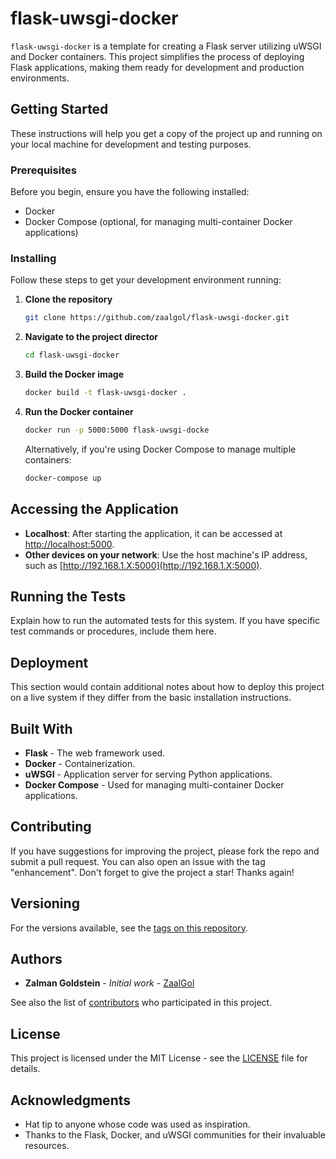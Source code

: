 # flask-uwsgi-docker

`flask-uwsgi-docker` is a template for creating a Flask server utilizing uWSGI and Docker containers. This project simplifies the process of deploying Flask applications, making them ready for development and production environments.

## Getting Started

These instructions will help you get a copy of the project up and running on your local machine for development and testing purposes.

### Prerequisites

Before you begin, ensure you have the following installed:

- Docker
- Docker Compose (optional, for managing multi-container Docker applications)

### Installing

Follow these steps to get your development environment running:

1. **Clone the repository**

   ```sh
   git clone https://github.com/zaalgol/flask-uwsgi-docker.git

2. **Navigate to the project director**

   ```sh
   cd flask-uwsgi-docker

3. **Build the Docker image**

   ```sh
   docker build -t flask-uwsgi-docker .

4. **Run the Docker container**

   ```sh
   docker run -p 5000:5000 flask-uwsgi-docke
   ```

   Alternatively, if you're using Docker Compose to manage multiple containers:
   ```sh
   docker-compose up

## Accessing the Application

- **Localhost**: After starting the application, it can be accessed at [http://localhost:5000](http://localhost:5000).
- **Other devices on your network**: Use the host machine's IP address, such as [http://192.168.1.X:5000](http://192.168.1.X:5000).

## Running the Tests

Explain how to run the automated tests for this system. If you have specific test commands or procedures, include them here.

## Deployment

This section would contain additional notes about how to deploy this project on a live system if they differ from the basic installation instructions.

## Built With

- **Flask** - The web framework used.
- **Docker** - Containerization.
- **uWSGI** - Application server for serving Python applications.
- **Docker Compose** - Used for managing multi-container Docker applications.

## Contributing

If you have suggestions for improving the project, please fork the repo and submit a pull request. You can also open an issue with the tag "enhancement". Don't forget to give the project a star! Thanks again!

## Versioning

For the versions available, see the [tags on this repository](https://github.com/zaalgol/flask-uwsgi-docker/tags).

## Authors

- **Zalman Goldstein** - *Initial work* - [ZaalGol](https://github.com/zaalgol)

See also the list of [contributors](https://github.com/zaalgol/flask-uwsgi-docker/contributors) who participated in this project.

## License

This project is licensed under the MIT License - see the [LICENSE](LICENSE) file for details.

## Acknowledgments

- Hat tip to anyone whose code was used as inspiration.
- Thanks to the Flask, Docker, and uWSGI communities for their invaluable resources.

